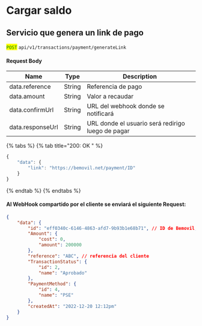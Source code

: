 # Cargar saldo

## Servicio que genera un link de pago

<mark style="color:green;">`POST`</mark>  `api/v1/transactions/payment/generateLink`

#### Request Body

| Name             | Type   | Description                                       |
| ---------------- | ------ | ------------------------------------------------- |
| data.reference   | String | Referencia de pago                                |
| data.amount      | String | Valor a recaudar                                  |
| data.confirmUrl  | String | URL del webhook donde se notificará               |
| data.responseUrl | String | URL donde el usuario será redirigo luego de pagar |

{% tabs %}
{% tab title="200: OK " %}
```javascript
{
    "data": {
        "link": "https://bemovil.net/payment/ID"
    }
}
```
{% endtab %}
{% endtabs %}

#### Al WebHook compartido por el cliente se enviará el siguiente Request:

```json
{
    "data": {
        "id": "eff0340c-6146-4863-afd7-9b93b1e68b71", // ID de Bemovil,
        "Amount": {
            "cost": 0,
            "amount": 200000
        },
        "reference": "ABC", // referencia del cliente
        "TransactionStatus": {
            "id": 2,
            "name": "Aprobado"
        },
        "PaymentMethod": {
            "id": 4,
            "name": "PSE"
        },
        "createdAt": "2022-12-20 12:12pm"
    }
}
```
